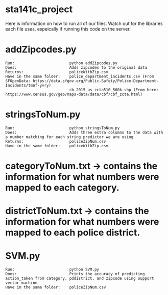 # sta141c_project

Here is information on how to run all of our files. Watch out for the libraries each file uses, espeically if running this code on the server. 

# addZipcodes.py
	
	Run: 						python addZipcodes.py 
	Does: 						Adds zipcodes to the original data
	Returns: 					policeWithZip.csv
	Have in the same folder: 	police_department_incidents.csv (From SFOpenData: https://data.sfgov.org/Public-Safety/Police-Department-Incidents/tmnf-yvry)
								cb_2015_us_zcta510_500k.shp (From here: https://www.census.gov/geo/maps-data/data/cbf/cbf_zcta.html)
							 
# stringsToNum.py

	Run:						python stringsToNum.py
	Does:						Adds three extra columns to the data with a number matching for each string predictor we are using
	Returns: 					policeZipNum.csv
	Have in the same folder:	policeWithZip.csv

# categoryToNum.txt -> contains the information for what numbers were mapped to each category. 

# districtToNum.txt -> contains the information for what numbers were mapped to each police district. 

# SVM.py
	Run:						python SVM.py
	Does:						Prints the accuracy of predicting action_taken from category, pddistrict, and zipcode using support vector machine
	Have in the same folder:	policeZipNum.csv
